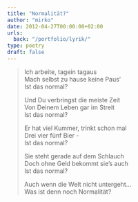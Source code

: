 ```yaml
---
title: "Normalität?"
author: "mirko"
date: 2012-04-27T00:00:00+02:00
urls:
  back: "/portfolio/lyrik/"
type: poetry
draft: false
---
```


> Ich arbeite, tagein tagaus<br>
> Mach selbst zu hause keine Paus’<br>
> Ist das normal?
> 
> Und Du verbringst die meiste Zeit<br>
> Von Deinem Leben gar im Streit<br>
> Ist das normal?
> 
> Er hat viel Kummer, trinkt schon mal<br>
> Drei vier fünf Bier -<br>
> Ist das normal?
> 
> Sie steht gerade auf dem Schlauch<br>
> Doch ohne Geld bekommt sie’s auch<br>
> Ist das normal?
> 
> Auch wenn die Welt nicht untergeht…<br>
> Was ist denn noch Normalität?